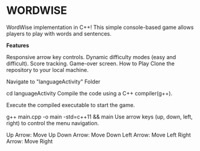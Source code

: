 # WORDWISE

WordWise implementation in C++! This simple console-based game allows players to play with words and sentences.

**Features**

Responsive arrow key controls.
Dynamic difficulty modes (easy and difficult).
Score tracking.
Game-over screen.
How to Play
Clone the repository to your local machine.

Navigate to "languageActivity" Folder

cd languageActivity
Compile the code using a C++ compiler(g++).

Execute the compiled executable to start the game.

g++ main.cpp -o main -std=c++11 && main
Use arrow keys (up, down, left, right) to control the menu navigation.

Up Arrow: Move Up
Down Arrow: Move Down
Left Arrow: Move Left
Right Arrow: Move Right
